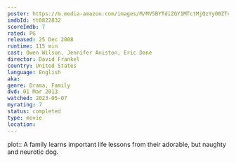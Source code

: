 ```yaml
---
poster: https://m.media-amazon.com/images/M/MV5BYTdiZGY1MTctMjQzYy00ZTc0LThiM2EtY2U2OGIwYjBiNTM2XkEyXkFqcGdeQXVyMTQxNzMzNDI@._V1_SX300.jpg
imdbId: tt0822832
scoreImdb: 7
rated: PG
released: 25 Dec 2008
runtime: 115 min
cast: Owen Wilson, Jennifer Aniston, Eric Dane
director: David Frankel
country: United States
language: English
aka: 
genre: Drama, Family
dvd: 01 Mar 2013
watched: 2023-05-07
myrating: 7
status: completed
type: movie
location:
---
```


plot:: A family learns important life lessons from their adorable, but naughty and neurotic dog.
